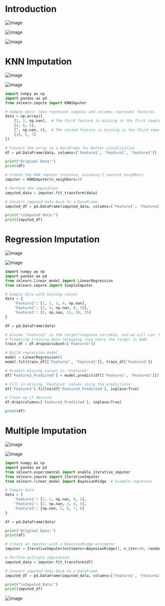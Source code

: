 # Introduction

![image](https://github.com/user-attachments/assets/f74c4813-23f2-46c5-ac69-fe2e62f74184)

![image](https://github.com/user-attachments/assets/ab3e12e7-f84b-4b4c-b7b3-c07d7f1d9b08)

![image](https://github.com/user-attachments/assets/5cd0ce0e-77ec-403c-a911-cdd5e4b47fe1)

# KNN Imputation

![image](https://github.com/user-attachments/assets/9a8d1662-b3c5-46f8-b2e4-0d2cdfc0323c)

![image](https://github.com/user-attachments/assets/c41df565-1116-4244-ada5-bcbb926f37b1)

```python
import numpy as np
import pandas as pd
from sklearn.impute import KNNImputer

# Sample data: rows represent samples and columns represent features
data = np.array([
    [1, 2, np.nan],  # The third feature is missing in the first sample
    [4, 6, 5],
    [7, np.nan, 9],  # The second feature is missing in the third sample
    [10, 5, 7]
])

# Convert the array to a DataFrame for better visualization
df = pd.DataFrame(data, columns=['Feature1', 'Feature2', 'Feature3'])

print("Original Data:")
print(df)

# Create the KNN imputer instance, assuming 2 nearest neighbors
imputer = KNNImputer(n_neighbors=2)

# Perform the imputation
imputed_data = imputer.fit_transform(data)

# Convert imputed data back to a DataFrame
imputed_df = pd.DataFrame(imputed_data, columns=['Feature1', 'Feature2', 'Feature3'])

print("\nImputed Data:")
print(imputed_df)

```

# Regression Imputation

![image](https://github.com/user-attachments/assets/f0193b17-f6ed-46cd-a09d-664d0da7aebe)

![image](https://github.com/user-attachments/assets/1fd34320-2c25-4b12-a95a-5b13069b0f3a)

```python
import numpy as np
import pandas as pd
from sklearn.linear_model import LinearRegression
from sklearn.impute import SimpleImputer

# Sample data with missing values
data = {
    'Feature1': [1, 2, 3, 4, np.nan],
    'Feature2': [2, 4, np.nan, 8, 10],
    'Feature3': [5, np.nan, 15, 20, 25]
}

df = pd.DataFrame(data)

# Assume 'Feature3' is the target/response variable, and we will use 'Feature1' and 'Feature2' as predictors
# Preparing training data (dropping rows where the target is NaN)
train_df = df.dropna(subset=['Feature3'])

# Build regression model
model = LinearRegression()
model.fit(train_df[['Feature1', 'Feature2']], train_df['Feature3'])

# Predict missing values in 'Feature3'
df['Feature3_Predicted'] = model.predict(df[['Feature1', 'Feature2']])

# Fill in missing 'Feature3' values using the predictions
df['Feature3'].fillna(df['Feature3_Predicted'], inplace=True)

# Clean up if desired
df.drop(columns=['Feature3_Predicted'], inplace=True)

print(df)
```

# Multiple Imputation

![image](https://github.com/user-attachments/assets/c56c82e7-7a96-4fec-b377-069abc58b676)

![image](https://github.com/user-attachments/assets/1c7b7a48-1484-446f-b2f4-5bd520d18a38)

```python
import numpy as np
import pandas as pd
from sklearn.experimental import enable_iterative_imputer
from sklearn.impute import IterativeImputer
from sklearn.linear_model import BayesianRidge  # Example regressor

# Sample data
data = {
    'Feature1': [1, 2, np.nan, 4, 5],
    'Feature2': [2, np.nan, 3, 4, 5],
    'Feature3': [np.nan, 5, 6, 7, 8]
}

df = pd.DataFrame(data)

print("Original Data:")
print(df)

# Create an imputer with a BayesianRidge estimator
imputer = IterativeImputer(estimator=BayesianRidge(), n_iter=10, random_state=0)

# Perform multiple imputation
imputed_data = imputer.fit_transform(df)

# Convert imputed data back to a DataFrame
imputed_df = pd.DataFrame(imputed_data, columns=['Feature1', 'Feature2', 'Feature3'])

print("\nImputed Data:")
print(imputed_df)

```

![image](https://github.com/user-attachments/assets/006e5299-da54-4039-87e7-1937d37a946b)








